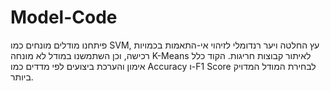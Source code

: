 # Model-Code
פיתחנו מודלים מונחים כמו SVM, עץ החלטה ויער רנדומלי לזיהוי אי-התאמות בכמויות רכישה, וכן השתמשנו במודל לא מונחה K-Means לאיתור קבוצות חריגות. הקוד כלל אימון והערכת ביצועים לפי מדדים כמו Accuracy ו-F1 Score לבחירת המודל המדויק ביותר.
